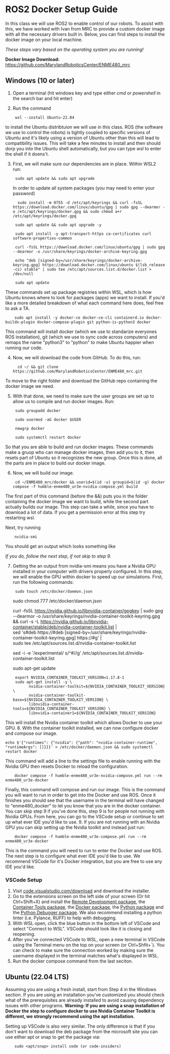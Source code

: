 # ROS2 Docker Setup Guide
In this class we will use ROS2 to enable control of our robots. To assist with this, we have worked with Ivan from MRC to provide a custom docker image with all the necessary drivers built in.
Below, you can find steps to install the docker image on your local machine. 

*These steps vary based on the operating system you are running!*

**Docker Image Download:** https://github.com/MarylandRoboticsCenter/ENME480_mrc

## Windows (10 or later)
1. Open a terminal (hit windows key and type either *cmd* or *powershell* in the search bar and hit enter)

2. Run the command

        wsl --install Ubuntu-22.04
to install the Ubuntu distribtuion we will use in this class. ROS (the software we use to control the robots) is tightly coupled to specific versions of Ubuntu and it's likely using a version of Ubuntu other than this will lead to compatibility issues. This will take a few minutes to install and then should dorp you into the Ubuntu shell automatically, but you can type *wsl* to enter the shell if it doens't.
   
3. First, we will make sure our dependencies are in place. Within WSL2 run:
   
        sudo apt update && sudo apt upgrade
   In order to update all system packages (you may need to enter your password)
   
         sudo install -m 0755 -d /etc/apt/keyrings && curl -fsSL https://download.docker.com/linux/ubuntu/gpg | sudo gpg --dearmor -o /etc/apt/keyrings/docker.gpg && sudo chmod a+r /etc/apt/keyrings/docker.gpg

        sudo apt update && sudo apt upgrade -y

        sudo apt install -y apt-transport-https ca-certificates curl software-properties-common

        curl -fsSL https://download.docker.com/linux/ubuntu/gpg | sudo gpg --dearmor -o /usr/share/keyrings/docker-archive-keyring.gpg

        echo "deb [signed-by=/usr/share/keyrings/docker-archive-keyring.gpg] https://download.docker.com/linux/ubuntu $(lsb_release -cs) stable" | sudo tee /etc/apt/sources.list.d/docker.list > /dev/null

        sudo apt update
These commands set up package registries within WSL, which is how Ubuntu knows where to look for packages (apps) we want to install. If you'd like a more detailed breakdown of what each command here does, feel free to ask a TA.

        sudo apt install -y docker-ce docker-ce-cli containerd.io docker-buildx-plugin docker-compose-plugin git python-is-python3 docker
This command will install docker (which we use to standarize everyones ROS installation), git (which we use to sync code across computers) and remaps the name "python3" to "python" to make Ubuntu happier when running our code. 

4. Now, we will download the code from GitHub. To do this, run:
   
         cd ~/ && git clone https://github.com/MarylandRoboticsCenter/ENME480_mrc.git

To move to the right folder and download the GitHub repo containing the docker image we need.

5. With that done, we need to make sure the user groups are set up to allow us to compile and run docker images. Run:

        sudo groupadd docker 
        
        sudo usermod -aG docker $USER 
        
        newgrp docker

        sudo systemctl restart docker
So that you are able to build and run docker images. These commands make a gruop who can manage docker images, then add you to it, then resets part of Ubuntu so it recognizes the new group. Once this is done, all the parts are in place to build our docker image.

6. Now, we will build our image.

        cd ~/ENME480_mrc/docker && userid=$(id -u) groupid=$(id -g) docker compose -f humble-enme480_ur3e-nvidia-compose.yml build
The first part of this command (before the &&) puts you in the folder containing the docker image we want to build, while the second part actually builds our image. This step can take a while, since you have to download a lot of data. If you get a permission error at this step try restarting wsl.

Next, try running

        nvidia-smi
You should get an output which looks something like

*If you do, follow the next step, if not skip to step 9.*

7. Getting the an output from nvidia-smi means you have a Nvidia GPU installed in your computer with drivers properly configured. In this step, we will enable the GPU within docker to speed up our simulations. First, run the following commands:

        sudo touch /etc/docker/daemon.json
	
	sudo chmod 777 /etc/docker/daemon.json

	curl -fsSL https://nvidia.github.io/libnvidia-container/gpgkey | sudo gpg --dearmor -o /usr/share/keyrings/nvidia-container-toolkit-keyring.gpg \
          && curl -s -L https://nvidia.github.io/libnvidia-container/stable/deb/nvidia-container-toolkit.list | \
            sed 's#deb https://#deb [signed-by=/usr/share/keyrings/nvidia-container-toolkit-keyring.gpg] https://#g' | \
            sudo tee /etc/apt/sources.list.d/nvidia-container-toolkit.list
	
	sed -i -e '/experimental/ s/^#//g' /etc/apt/sources.list.d/nvidia-container-toolkit.list
	
	sudo apt-get update
	
        export NVIDIA_CONTAINER_TOOLKIT_VERSION=1.17.8-1
        sudo apt-get install -y \
              nvidia-container-toolkit=${NVIDIA_CONTAINER_TOOLKIT_VERSION} \
              nvidia-container-toolkit-base=${NVIDIA_CONTAINER_TOOLKIT_VERSION} \
              libnvidia-container-tools=${NVIDIA_CONTAINER_TOOLKIT_VERSION} \
              libnvidia-container1=${NVIDIA_CONTAINER_TOOLKIT_VERSION}
This will install the Nvidia container toolkit which allows Docker to use your GPU.
8. With the container toolkit installed, we can now configure docker and compose our image. 

	echo $'{"runtimes": {"nvidia": {"path": "nvidia-container-runtime", "runtimeArgs": []}}}' > /etc/docker/daemon.json && sudo systemctl restart docker
 This command will add a line to the settings file to enable running with the Nvidia GPU then resets Docker to reload the configuration.

        docker compose -f humble-enme480_ur3e-nvidia-compose.yml run --rm enme480_ur3e-docker
Finally, this command will compose and run our image. This is the command you will want to run in order to get into the Docker and use ROS. Once it finishes you should see that the username in the terminal will have changed to "enme480_docker" to let you know that you are in the docker container. You can skip step 9 if you've done this, step 9 is for people not running with Nvidia GPUs. From here, you can go to the VSCode setup or continue to set up what ever IDE you'd like to use.
9. If you are not running with an Nvidia GPU you can skip setting up the Nvidia toolkit and instead just run:

        docker compose -f humble-enme480_ur3e-compose.yml run --rm enme480_ur3e-docker
This is the command you will need to run to enter the Docker and use ROS. The next step is to configure what ever IDE you'd like to use. We recommend VSCode for it's Docker integration, but you are free to use any IDE you'd like.

### VSCode Setup
1. Visit [code.visualstudio.com/download](https://code.visualstudio.com/download) and download the installer.
2. Go to the extensions screen on the left side of your screen (Or hit Ctrl+Shift+X) and install the [Remote Development package](https://marketplace.visualstudio.com/items?itemName=ms-vscode-remote.vscode-remote-extensionpack), the [Container Tools package](https://marketplace.visualstudio.com/items?itemName=ms-azuretools.vscode-containers), the [Docker package](https://marketplace.visualstudio.com/items?itemName=ms-azuretools.vscode-docker), the [Python package](https://marketplace.visualstudio.com/items?itemName=ms-python.python) and the [Python Debugger package](https://marketplace.visualstudio.com/items?itemName=ms-python.debugpy). We also recommend installing a python linter (i.e. Pylance, RUFF) to help with debugging.
3. With WSL open, click the blue button in the bottom left of VSCode and select "Connect to WSL". VSCode should look like it is closing and reopening.
4. After you've connected VSCode to WSL, open a new terminal in VSCode using the Terminal menu on the top on your screen (or Ctrl+Shfit+`). You can check to make sure the connection worked by making sure the username displayed in the terminal matches what's displayed in WSL.
5. Run the docker compose command from the last seciton.


## Ubuntu (22.04 LTS)
Assuming you are using a fresh install, start from Step 4 in the Windows section. If you are using an installation you've customized you should check what of the prerequisites are already installed to avoid causing dependency issues with other programs. **Warning: If you are using a snap installation of Docker the step to configure docker to use Nvidia Container Toolkit is different, we strongly recommend using the apt installation.** 

Setting up VSCode is also very similar. The only difference is that if you don't want to download the deb package from the microsoft site you can use either apt or snap to get the package via:

        sudo <apt/snap> install code (or code-insiders)

